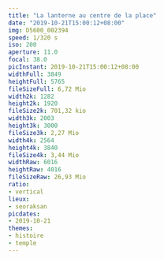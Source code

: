 ```yaml
---
title: "La lanterne au centre de la place"
date: "2019-10-21T15:00:12+08:00"
img: D5600_002394
speed: 1/320 s
iso: 200
aperture: 11.0
focal: 38.0
picInstant: 2019-10-21T15:00:12+08:00
widthFull: 3849
heightFull: 5765
fileSizeFull: 6,72 Mio
width2k: 1282
height2k: 1920
fileSize2k: 701,32 kio
width3k: 2003
height3k: 3000
fileSize3k: 2,27 Mio
width4k: 2564
height4k: 3840
fileSize4k: 3,44 Mio
widthRaw: 6016
heightRaw: 4016
fileSizeRaw: 26,93 Mio
ratio:
- vertical
lieux:
- seoraksan
picdates:
- 2019-10-21
themes:
- histoire
- temple
---
```


